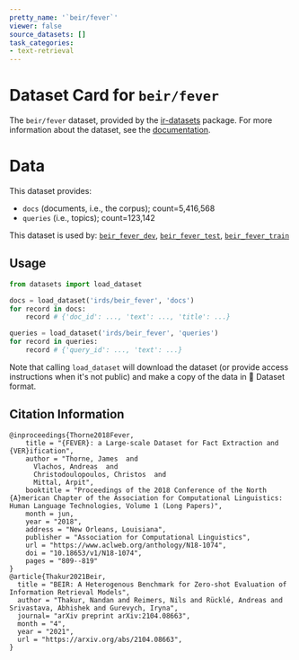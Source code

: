 ```yaml
---
pretty_name: '`beir/fever`'
viewer: false
source_datasets: []
task_categories:
- text-retrieval
---
```


# Dataset Card for `beir/fever`

The `beir/fever` dataset, provided by the [ir-datasets](https://ir-datasets.com/) package.
For more information about the dataset, see the [documentation](https://ir-datasets.com/beir#beir/fever).

# Data

This dataset provides:
 - `docs` (documents, i.e., the corpus); count=5,416,568
 - `queries` (i.e., topics); count=123,142


This dataset is used by: [`beir_fever_dev`](https://huggingface.co/datasets/irds/beir_fever_dev), [`beir_fever_test`](https://huggingface.co/datasets/irds/beir_fever_test), [`beir_fever_train`](https://huggingface.co/datasets/irds/beir_fever_train)


## Usage

```python
from datasets import load_dataset

docs = load_dataset('irds/beir_fever', 'docs')
for record in docs:
    record # {'doc_id': ..., 'text': ..., 'title': ...}

queries = load_dataset('irds/beir_fever', 'queries')
for record in queries:
    record # {'query_id': ..., 'text': ...}

```

Note that calling `load_dataset` will download the dataset (or provide access instructions when it's not public) and make a copy of the
data in 🤗 Dataset format.

## Citation Information

```
@inproceedings{Thorne2018Fever,
    title = "{FEVER}: a Large-scale Dataset for Fact Extraction and {VER}ification",
    author = "Thorne, James  and
      Vlachos, Andreas  and
      Christodoulopoulos, Christos  and
      Mittal, Arpit",
    booktitle = "Proceedings of the 2018 Conference of the North {A}merican Chapter of the Association for Computational Linguistics: Human Language Technologies, Volume 1 (Long Papers)",
    month = jun,
    year = "2018",
    address = "New Orleans, Louisiana",
    publisher = "Association for Computational Linguistics",
    url = "https://www.aclweb.org/anthology/N18-1074",
    doi = "10.18653/v1/N18-1074",
    pages = "809--819"
}
@article{Thakur2021Beir,
  title = "BEIR: A Heterogenous Benchmark for Zero-shot Evaluation of Information Retrieval Models",
  author = "Thakur, Nandan and Reimers, Nils and Rücklé, Andreas and Srivastava, Abhishek and Gurevych, Iryna", 
  journal= "arXiv preprint arXiv:2104.08663",
  month = "4",
  year = "2021",
  url = "https://arxiv.org/abs/2104.08663",
}
```
